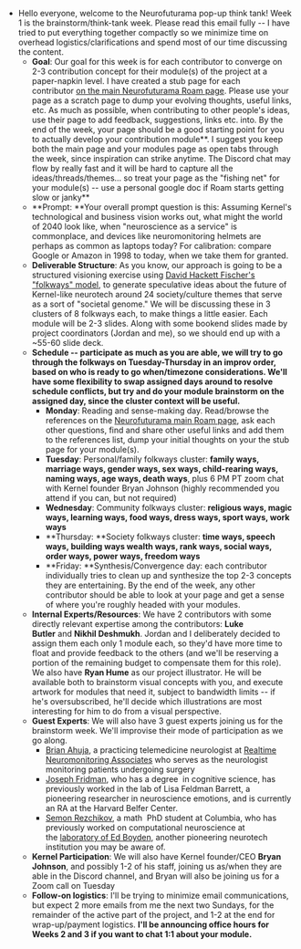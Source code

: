 - Hello everyone, welcome to the Neurofuturama pop-up think tank! Week 1 is the brainstorm/think-tank week. Please read this email fully -- I have tried to put everything together compactly so we minimize time on overhead logistics/clarifications and spend most of our time discussing the content.
    - **Goal**: Our goal for this week is for each contributor to converge on 2-3 contribution concept for their module(s) of the project at a paper-napkin level. I have created a stub page for each contributor [on the main Neurofuturama Roam page](https://roamresearch.com/#/app/ArtOfGig/page/Cap6_MuVN?help). Please use your page as a scratch page to dump your evolving thoughts, useful links, etc. As much as possible, when contributing to other people's ideas, use their page to add feedback, suggestions, links etc. into. By the end of the week, your page should be a good starting point for you to actually develop your contribution module**. I suggest you keep both the main page and your modules page as open tabs through the week, since inspiration can strike anytime. The Discord chat may flow by really fast and it will be hard to capture all the ideas/threads/themes... so treat your page as the "fishing net" for your module(s) -- use a personal google doc if Roam starts getting slow or janky**
    - **Prompt: **Your overall prompt question is this: Assuming Kernel's technological and business vision works out, what might the world of 2040 look like, when "neuroscience as a service" is commonplace, and devices like neuromonitoring helmets are perhaps as common as laptops today? For calibration: compare Google or Amazon in 1998 to today, when we take them for granted.
    - **Deliverable Structure**: As you know, our approach is going to be a structured visioning exercise using [David Hackett Fischer's "folkways" model](https://www.dropbox.com/s/65zb2jm7vclwq78/folkways.pdf?dl=0), to generate speculative ideas about the future of Kernel-like neurotech around 24 society/culture themes that serve as a sort of "societal genome." We will be discussing these in 3 clusters of 8 folkways each, to make things a little easier. Each module will be 2-3 slides. Along with some bookend slides made by project coordinators (Jordan and me), so we should end up with a ~55-60 slide deck.
    - **Schedule -- participate as much as you are able, we will try to go through the folkways on Tuesday-Thursday in an improv order, based on who is ready to go when/timezone considerations. We'll have some flexibility to swap assigned days around to resolve schedule conflicts, but try and do your module brainstorm on the assigned day, since the cluster context will be useful.**
        - **Monday**: Reading and sense-making day. Read/browse the references on the [Neurofuturama main Roam page](https://roamresearch.com/#/app/ArtOfGig/page/Cap6_MuVN?help), ask each other questions, find and share other useful links and add them to the references list, dump your initial thoughts on your the stub page for your module(s).
        - **Tuesday**: Personal/family folkways cluster: __family ways, marriage ways, gender ways, sex ways, child-rearing ways, naming ways, age ways, death ways__, plus 6 PM PT zoom chat with Kernel founder Bryan Johnson (highly recommended you attend if you can, but not required)
        - **Wednesday**: Community folkways cluster: __religious ways, magic ways, learning ways, food ways, dress ways, sport ways, work ways__
        - **Thursday: **Society folkways cluster: __time ways, speech ways, building ways wealth ways, rank ways, social ways, order ways, power ways, freedom ways__
        - **Friday: **Synthesis/Convergence day: each contributor individually tries to clean up and synthesize the top 2-3 concepts they are entertaining. By the end of the week, any other contributor should be able to look at your page and get a sense of where you're roughly headed with your modules.
    - **Internal Experts/Resources**: We have 2 contributors with some directly relevant expertise among the contributors: **Luke Butler** and **Nikhil Deshmukh**. Jordan and I deliberately decided to assign them each only 1 module each, so they'd have more time to float and provide feedback to the others (and we'll be reserving a portion of the remaining budget to compensate them for this role). We also have **Ryan Hume** as our project illustrator. He will be available both to brainstorm visual concepts with you, and execute artwork for modules that need it, subject to bandwidth limits -- if he's oversubscribed, he'll decide which illustrations are most interesting for him to do from a visual perspective.
    - **Guest Experts**: We will also have 3 guest experts joining us for the brainstorm week. We'll improvise their mode of participation as we go along.
        - [Brian Ahuja](https://www.linkedin.com/in/brianahuja/), a practicing telemedicine neurologist at [Realtime Neuromonitoring Associates](https://www.rtnassociates.com/) who serves as the neurologist monitoring patients undergoing surgery
        - [Joseph Fridman](https://www.josephfridman.com/about), who has a degree  in cognitive science, has previously worked in the lab of Lisa Feldman Barrett, a pioneering researcher in neuroscience emotions, and is currently an RA at the Harvard Belfer Center.
        - [Semon Rezchikov](https://www.linkedin.com/in/semon-rezchikov-87351858/), a math  PhD student at Columbia, who has previously worked on computational neuroscience at the [laboratory of Ed Boyden](http://syntheticneurobiology.org/), another pioneering neurotech institution you may be aware of.
    - **Kernel Participation**: We will also have Kernel founder/CEO **Bryan Johnson**, and possibly 1-2 of his staff, joining us as/when they are able in the Discord channel, and Bryan will also be joining us for a Zoom call on Tuesday
    - **Follow-on logistics**: I'll be trying to minimize email communications, but expect 2 more emails from me the next two Sundays, for the remainder of the active part of the project, and 1-2 at the end for wrap-up/payment logistics. **I'll be announcing office hours for Weeks 2 and 3 if you want to chat 1:1 about your module.**
